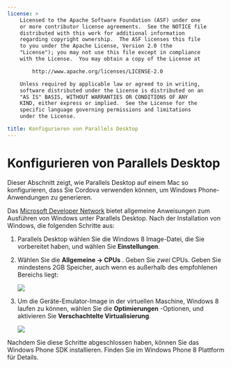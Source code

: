 ```yaml
---
license: >
    Licensed to the Apache Software Foundation (ASF) under one
    or more contributor license agreements.  See the NOTICE file
    distributed with this work for additional information
    regarding copyright ownership.  The ASF licenses this file
    to you under the Apache License, Version 2.0 (the
    "License"); you may not use this file except in compliance
    with the License.  You may obtain a copy of the License at

        http://www.apache.org/licenses/LICENSE-2.0

    Unless required by applicable law or agreed to in writing,
    software distributed under the License is distributed on an
    "AS IS" BASIS, WITHOUT WARRANTIES OR CONDITIONS OF ANY
    KIND, either express or implied.  See the License for the
    specific language governing permissions and limitations
    under the License.

title: Konfigurieren von Parallels Desktop
---
```


# Konfigurieren von Parallels Desktop

Dieser Abschnitt zeigt, wie Parallels Desktop auf einem Mac so konfigurieren, dass Sie Cordova verwenden können, um Windows Phone-Anwendungen zu generieren.

Das [Microsoft Developer Network][1] bietet allgemeine Anweisungen zum Ausführen von Windows unter Parallels Desktop. Nach der Installation von Windows, die folgenden Schritte aus:

 [1]: http://msdn.microsoft.com/en-US/library/windows/apps/jj945424

1.  Parallels Desktop wählen Sie die Windows 8 Image-Datei, die Sie vorbereitet haben, und wählen Sie **Einstellungen**.

2.  Wählen Sie die **Allgemeine → CPUs** . Geben Sie *zwei* CPUs. Geben Sie mindestens 2GB Speicher, auch wenn es außerhalb des empfohlenen Bereichs liegt:
    
    ![][2]

3.  Um die Geräte-Emulator-Image in der virtuellen Maschine, Windows 8 laufen zu können, wählen Sie die **Optimierungen** -Optionen, und aktivieren Sie **Verschachtelte Virtualisierung**.
    
    ![][3]

 [2]: img/guide/platforms/wp8/parallel_cpu_opts.png
 [3]: img/guide/platforms/wp8/parallel_optimize_opts.png

Nachdem Sie diese Schritte abgeschlossen haben, können Sie das Windows Phone SDK installieren. Finden Sie im Windows Phone 8 Plattform für Details.